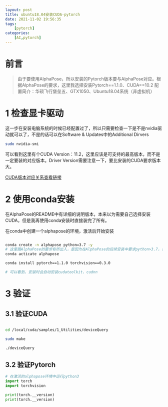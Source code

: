 ```yaml
---
layout: post
title: ubuntu18.04安装CUDA-pytorch
date: 2021-11-02 19:56:35
tags: 
    [pytorch] 
categories: 
    [AI,pytorch]
---
```


# 前言

> 由于要使用AlphaPose，所以安装的Pytorch版本要与AlphaPose对应。根据AlphaPose的要求，这里我选择安装Pytorch==1.1.0、CUDA==10.2
> 配置简介：华硕飞行堡垒五、GTX1050、Ubuntu18.04系统（非虚拟机）

# 1 检查显卡驱动

这一步在安装电脑系统的时候已经配置过了，所以只需要检查一下是不是nvidia驱动就可以了，不是的话可以在Software & Updates中的Additional Dirvers

```bash
sudo nvidia-smi
```

可以看到这里有个CUDA Version：11.2，这里应该是可支持的最高版本，而不是一定要装的对应版本。Driver Version需要注意一下，要比安装的CUDA要求版本大。

[CUDA版本对应关系查看链接](https://docs.nvidia.com/cuda/cuda-toolkit-release-notes/index.html)

# 2 使用conda安装

在AlphaPose的README中有详细的说明版本，本来以为需要自己选择安装CUDA，但是我再使用conda安装时直接装完了所有。

在conda中创建一个alphapose的环境，激活后开始安装
```bash

conda create -n alphapose python=3.7 -y
# 这里跟AlphaPose的要求有所出入，是因为在AlphaPose的后续安装中要求python>3.7，也可以选择python=3.6，后面需要的话再升级，我会在AlphaPose的安装中再说一下
conda acticate alphapose

conda install pytorch==1.1.0 torchvision==0.3.0

# 可以看到，安装时会自动安装cudatoolkit、cudnn
```

# 3 验证

## 3.1 验证CUDA

```bash

cd /local/cuda/samples/1_Utilities/deviceQuery

sudo make

./deviceQuery
```

## 3.2 验证Pytorch

```python
# 在激活的alphapose环境中运行python3
import torch
import torchvision

print(torch.__version)
print(torch.__version)

```


